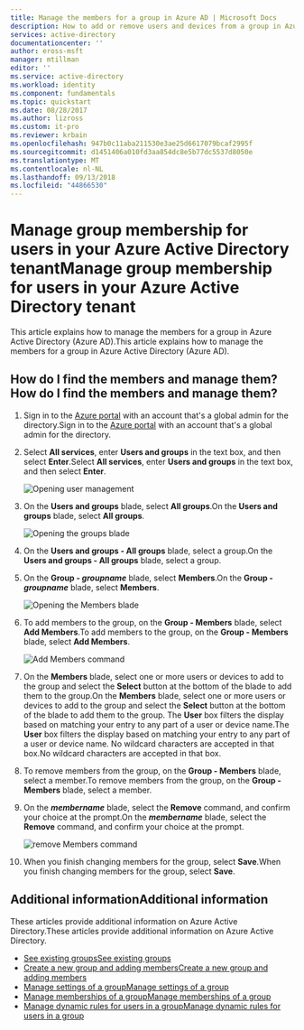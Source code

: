 ```yaml
---
title: Manage the members for a group in Azure AD | Microsoft Docs
description: How to add or remove users and devices from a group in Azure Active Directory
services: active-directory
documentationcenter: ''
author: eross-msft
manager: mtillman
editor: ''
ms.service: active-directory
ms.workload: identity
ms.component: fundamentals
ms.topic: quickstart
ms.date: 08/28/2017
ms.author: lizross
ms.custom: it-pro
ms.reviewer: krbain
ms.openlocfilehash: 947b0c11aba211530e3ae25d6617079bcaf2995f
ms.sourcegitcommit: d1451406a010fd3aa854dc8e5b77dc5537d8050e
ms.translationtype: MT
ms.contentlocale: nl-NL
ms.lasthandoff: 09/13/2018
ms.locfileid: "44866530"
---
```

# <a name="manage-group-membership-for-users-in-your-azure-active-directory-tenant"></a><span data-ttu-id="c93a7-103">Manage group membership for users in your Azure Active Directory tenant</span><span class="sxs-lookup"><span data-stu-id="c93a7-103">Manage group membership for users in your Azure Active Directory tenant</span></span>
<span data-ttu-id="c93a7-104">This article explains how to manage the members for a group in Azure Active Directory (Azure AD).</span><span class="sxs-lookup"><span data-stu-id="c93a7-104">This article explains how to manage the members for a group in Azure Active Directory (Azure AD).</span></span>

## <a name="how-do-i-find-the-members-and-manage-them"></a><span data-ttu-id="c93a7-105">How do I find the members and manage them?</span><span class="sxs-lookup"><span data-stu-id="c93a7-105">How do I find the members and manage them?</span></span>
1. <span data-ttu-id="c93a7-106">Sign in to the [Azure portal](https://portal.azure.com) with an account that's a global admin for the directory.</span><span class="sxs-lookup"><span data-stu-id="c93a7-106">Sign in to the [Azure portal](https://portal.azure.com) with an account that's a global admin for the directory.</span></span>
2. <span data-ttu-id="c93a7-107">Select **All services**, enter **Users and groups** in the text box, and then select **Enter**.</span><span class="sxs-lookup"><span data-stu-id="c93a7-107">Select **All services**, enter **Users and groups** in the text box, and then select **Enter**.</span></span>

   ![Opening user management](./media/active-directory-groups-members-azure-portal/search-user-management.png)
3. <span data-ttu-id="c93a7-109">On the **Users and groups** blade, select **All groups**.</span><span class="sxs-lookup"><span data-stu-id="c93a7-109">On the **Users and groups** blade, select **All groups**.</span></span>

   ![Opening the groups blade](./media/active-directory-groups-members-azure-portal/view-groups-blade.png)
4. <span data-ttu-id="c93a7-111">On the **Users and groups - All groups** blade, select a group.</span><span class="sxs-lookup"><span data-stu-id="c93a7-111">On the **Users and groups - All groups** blade, select a group.</span></span>
5. <span data-ttu-id="c93a7-112">On the **Group - *groupname*** blade, select **Members**.</span><span class="sxs-lookup"><span data-stu-id="c93a7-112">On the **Group - *groupname*** blade, select **Members**.</span></span>

   ![Opening the Members blade](./media/active-directory-groups-members-azure-portal/view-group-members.png)
6. <span data-ttu-id="c93a7-114">To add members to the group, on the **Group - Members** blade, select **Add Members**.</span><span class="sxs-lookup"><span data-stu-id="c93a7-114">To add members to the group, on the **Group - Members** blade, select **Add Members**.</span></span>

   ![Add Members command](./media/active-directory-groups-members-azure-portal/add-group-members-command.png)
7. <span data-ttu-id="c93a7-116">On the **Members** blade, select one or more users or devices to add to the group and select the **Select** button at the bottom of the blade to add them to the group.</span><span class="sxs-lookup"><span data-stu-id="c93a7-116">On the **Members** blade, select one or more users or devices to add to the group and select the **Select** button at the bottom of the blade to add them to the group.</span></span> <span data-ttu-id="c93a7-117">The **User** box filters the display based on matching your entry to any part of a user or device name.</span><span class="sxs-lookup"><span data-stu-id="c93a7-117">The **User** box filters the display based on matching your entry to any part of a user or device name.</span></span> <span data-ttu-id="c93a7-118">No wildcard characters are accepted in that box.</span><span class="sxs-lookup"><span data-stu-id="c93a7-118">No wildcard characters are accepted in that box.</span></span>
8. <span data-ttu-id="c93a7-119">To remove members from the group, on the **Group - Members** blade, select a member.</span><span class="sxs-lookup"><span data-stu-id="c93a7-119">To remove members from the group, on the **Group - Members** blade, select a member.</span></span>
9. <span data-ttu-id="c93a7-120">On the ***membername*** blade, select the **Remove** command, and confirm your choice at the prompt.</span><span class="sxs-lookup"><span data-stu-id="c93a7-120">On the ***membername*** blade, select the **Remove** command, and confirm your choice at the prompt.</span></span>

   ![remove Members command](./media/active-directory-groups-members-azure-portal/remove-group-members-command.png)
10. <span data-ttu-id="c93a7-122">When you finish changing members for the group, select **Save**.</span><span class="sxs-lookup"><span data-stu-id="c93a7-122">When you finish changing members for the group, select **Save**.</span></span>

## <a name="additional-information"></a><span data-ttu-id="c93a7-123">Additional information</span><span class="sxs-lookup"><span data-stu-id="c93a7-123">Additional information</span></span>
<span data-ttu-id="c93a7-124">These articles provide additional information on Azure Active Directory.</span><span class="sxs-lookup"><span data-stu-id="c93a7-124">These articles provide additional information on Azure Active Directory.</span></span>

* [<span data-ttu-id="c93a7-125">See existing groups</span><span class="sxs-lookup"><span data-stu-id="c93a7-125">See existing groups</span></span>](active-directory-groups-view-azure-portal.md)
* [<span data-ttu-id="c93a7-126">Create a new group and adding members</span><span class="sxs-lookup"><span data-stu-id="c93a7-126">Create a new group and adding members</span></span>](active-directory-groups-create-azure-portal.md)
* [<span data-ttu-id="c93a7-127">Manage settings of a group</span><span class="sxs-lookup"><span data-stu-id="c93a7-127">Manage settings of a group</span></span>](active-directory-groups-settings-azure-portal.md)
* [<span data-ttu-id="c93a7-128">Manage memberships of a group</span><span class="sxs-lookup"><span data-stu-id="c93a7-128">Manage memberships of a group</span></span>](active-directory-groups-membership-azure-portal.md)
* [<span data-ttu-id="c93a7-129">Manage dynamic rules for users in a group</span><span class="sxs-lookup"><span data-stu-id="c93a7-129">Manage dynamic rules for users in a group</span></span>](../users-groups-roles/groups-dynamic-membership.md)

